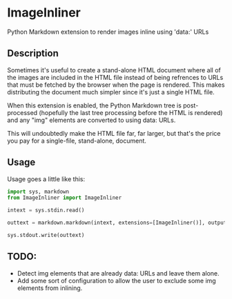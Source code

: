 # ImageInliner
Python Markdown extension to render images inline using 'data:' URLs

## Description
Sometimes it's useful to create a stand-alone HTML document where all of the images are included in the HTML file instead of being refrences to URLs that must be fetched by the browser when the page is rendered.  This makes distributing the document much simpler since it's just a single HTML file.

When this extension is enabled, the Python Markdown tree is post-processed (hopefully the last tree processing before the HTML is rendered) and any "img" elements are converted to using data: URLs.

This will undoubtedly make the HTML file far, far larger, but that's the price you pay for a single-file, stand-alone, document.

## Usage

Usage goes a little like this:

```Python
import sys, markdown
from ImageInliner import ImageInliner

intext = sys.stdin.read()

outtext = markdown.markdown(intext, extensions=[ImageInliner()], output_format="html5")

sys.stdout.write(outtext)
```

## TODO:
 * Detect img elements that are already data: URLs and leave them alone.
 * Add some sort of configuration to allow the user to exclude some img elements from inlining.
